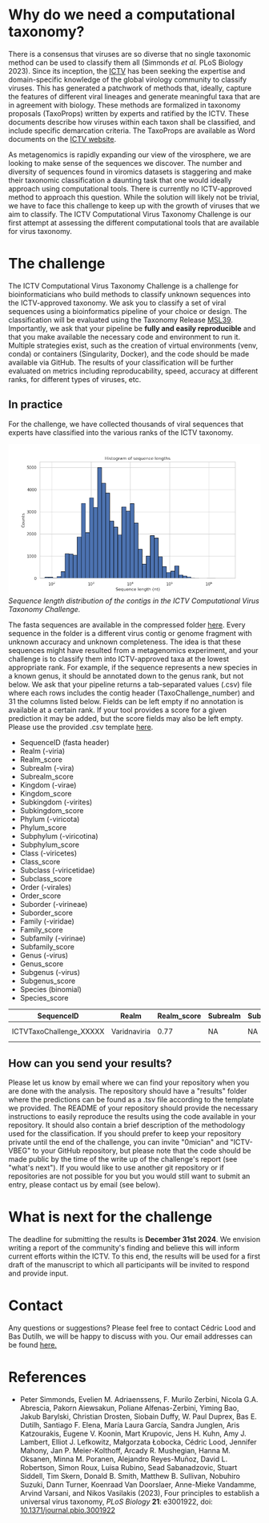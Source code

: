 # Why do we need a computational taxonomy?

There is a consensus that viruses are so diverse that no single
taxonomic method can be used to classify them all (Simmonds <i>et
al.</i> PLoS Biology 2023). Since its inception, the
[ICTV](https://ictv.global) has been seeking the expertise and
domain-specific knowledge of the global virology community to classify
viruses. This has generated a patchwork of methods that, ideally,
capture the features of different viral lineages and generate
meaningful taxa that are in agreement with biology. These methods are
formalized in taxonomy proposals (TaxoProps) written by experts and
ratified by the ICTV. These documents describe how viruses within each
taxon shall be classified, and include specific demarcation
criteria. The TaxoProps are available as Word documents on the [ICTV
website](https://ictv.global/files/proposal/approved).

As metagenomics is rapidly expanding our view of the virosphere, we
are looking to make sense of the sequences we discover. The number and
diversity of sequences found in viromics datasets is staggering and
make their taxonomic classification a daunting task that one would
ideally approach using computational tools. There is currently no
ICTV-approved method to approach this question. While the solution
will likely not be trivial, we have to face this challenge to keep up
with the growth of viruses that we aim to classify. The ICTV
Computational Virus Taxonomy Challenge is our first attempt at
assessing the different computational tools that are available for
virus taxonomy.

# The challenge

The ICTV Computational Virus Taxonomy Challenge is a challenge for
bioinformaticians who build methods to classify unknown sequences into
the ICTV-approved taxonomy. We ask you to classify a set of viral
sequences using a bioinformatics pipeline of your choice or
design. The classification will be evaluated using the Taxonomy
Release [MSL39](https://ictv.global/news/taxonomy_2023
"MSL39"). Importantly, we ask that your pipeline be <b>fully and
easily reproducible</b> and that you make available the necessary code
and environment to run it. Multiple strategies exist, such as the
creation of virtual environments (venv, conda) or containers
(Singularity, Docker), and the code should be made available via
GitHub. The results of your classification will be further evaluated
on metrics including reproducability, speed, accuracy at different
ranks, for different types of viruses, etc.

## In practice

For the challenge, we have collected thousands of viral sequences that
experts have classified into the various ranks of the ICTV taxonomy.

![Sequence lengths distribution](/assets/img/hist_sequence_length.png)
<em>Sequence length distribution of the contigs in the ICTV Computational Virus Taxonomy Challenge.</em>

The fasta sequences are available in the compressed folder
[here](https://github.com/ICTV-VBEG/ICTV-TaxonomyChallenge/tree/main/dataset). Every
sequence in the folder is a different virus contig or genome fragment
with unknown accuracy and unknown completeness. The idea is that these
sequences might have resulted from a metagenomics experiment, and your
challenge is to classify them into ICTV-approved taxa at the lowest
appropriate rank. For example, if the sequence represents a new
species in a known genus, it should be annotated down to the genus
rank, but not below. We ask that your pipeline returns a tab-separated
values (.csv) file where each rows includes the contig header
(TaxoChallenge_number) and 31 the columns listed below. Fields can be
left empty if no annotation is available at a certain rank. If your
tool provides a score for a given prediction it may be added, but the
score fields may also be left empty. Please use the provided .csv
template
[here](https://github.com/ICTV-VBEG/ICTV-TaxonomyChallenge/main/dataset).

* SequenceID (fasta header)
* Realm (-viria)
* Realm_score
* Subrealm (-vira)
* Subrealm_score
* Kingdom (-virae)
* Kingdom_score
* Subkingdom (-virites)
* Subkingdom_score
* Phylum (-viricota)
* Phylum_score
* Subphylum (-viricotina)
* Subphylum_score
* Class (-viricetes)
* Class_score
* Subclass (-viricetidae)
* Subclass_score
* Order (-virales)
* Order_score
* Suborder (-virineae)
* Suborder_score
* Family (-viridae)
* Family_score
* Subfamily (-virinae)
* Subfamily_score
* Genus (-virus)
* Genus_score
* Subgenus (-virus)
* Subgenus_score
* Species (binomial)
* Species_score

<div class="table-wrapper">
<table>
  <thead>
    <tr>
      <th>SequenceID</th>
      <th>Realm</th>
      <th>Realm_score</th>
      <th>Subrealm</th>
      <th>Subrealm_score</th>
      <th>Kingom</th>
      <th>Kingom_score</th>
      <th>...</th>
      <!-- ... Add more header columns as needed -->
      <th>Genus</th>
      <th>Genus_score</th>
      <th>Subgenus</th>
      <th>Subgenus_score</th>
      <th>Species</th>
      <th>Species_score</th>
    </tr>
  </thead>
  <tbody>
    <tr>
      <td>ICTVTaxoChallenge_XXXXX</td>
      <td>Varidnaviria</td>
      <td>0.77</td>
      <td>NA</td>
      <td>NA</td>
      <td>Bamfordvirae</td>
      <td>0.54</td>
      <td>...</td>
      <!-- ... Add more cells for each row as needed -->
      <td>Mimivirus</td>
      <td>0.92</td>
      <td>NA</td>
      <td>NA</td>
      <td>Mimivirus lagoaense</td>
      <td>0.92</td>
    </tr>
    <!-- Add more rows as needed -->
  </tbody>
</table>

</div>

## How can you send your results?

Please let us know by email where we can find your repository when you
are done with the analysis. The repository should have a "results"
folder where the predictions can be found as a .tsv file according to
the template we provided. The README of your repository should provide
the necessary instructions to easily reproduce the results using the
code available in your repository. It should also contain a brief
description of the methodology used for the classification. If you
should prefer to keep your repository private until the end of the
challenge, you can invite "0mician" and "ICTV-VBEG" to your GitHub
repository, but please note that the code should be made public by the
time of the write up of the challenge's report (see "what's next"). If
you would like to use another git repository or if repositories are
not possible for you but you would still want to submit an entry,
please contact us by email (see below).

# What is next for the challenge
The deadline for submitting the results is <b>December 31st
2024</b>. We envision writing a report of the community's finding and
believe this will inform current efforts within the ICTV. To this end,
the results will be used for a first draft of the manuscript to which
all participants will be invited to respond and provide input.

# Contact

Any questions or suggestions? Please feel free to contact Cédric Lood
and Bas Dutilh, we will be happy to discuss with you. Our email addresses can be found
[here.](https://ictv.global/study-groups/list/members?sg=Analytical%20Approaches%20to%20Virus%20Classification
"here.")


# References

* Peter Simmonds, Evelien M. Adriaenssens, F. Murilo Zerbini, Nicola
  G.A. Abrescia, Pakorn Aiewsakun, Poliane Alfenas-Zerbini, Yiming
  Bao, Jakub Barylski, Christian Drosten, Siobain Duffy, W. Paul
  Duprex, Bas E. Dutilh, Santiago F. Elena, María Laura García, Sandra
  Junglen, Aris Katzourakis, Eugene V. Koonin, Mart Krupovic, Jens
  H. Kuhn, Amy J. Lambert, Elliot J. Lefkowitz, Małgorzata Łobocka,
  Cédric Lood, Jennifer Mahony, Jan P. Meier-Kolthoff, Arcady
  R. Mushegian, Hanna M. Oksanen, Minna M. Poranen, Alejandro
  Reyes-Muñoz, David L. Robertson, Simon Roux, Luisa Rubino, Sead
  Sabanadzovic, Stuart Siddell, Tim Skern, Donald B. Smith, Matthew
  B. Sullivan, Nobuhiro Suzuki, Dann Turner, Koenraad Van Doorslaer,
  Anne-Mieke Vandamme, Arvind Varsani, and Nikos Vasilakis (2023),
  Four principles to establish a universal virus taxonomy, <i>PLoS
  Biology</i> <b>21</b>: e3001922, doi:
  [10.1371/journal.pbio.3001922](https://doi.org/10.1371/journal.pbio.3001922)
